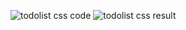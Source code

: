 ![todolist css code](https://user-images.githubusercontent.com/40156908/43557360-ca8ce0ca-9636-11e8-9e81-65abda319f38.PNG)
![todolist css result](https://user-images.githubusercontent.com/40156908/43557362-cad21942-9636-11e8-81d7-257c3f6dd894.PNG)
